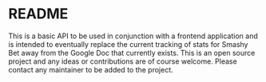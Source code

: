 # README

This is a basic API to be used in conjunction with a frontend application and is intended to eventually replace the current tracking of stats for Smashy Bet away from the Google Doc that currently exists. This is an open source project and any ideas or contributions are of course welcome. Please contact any maintainer to be added to the project. 